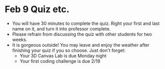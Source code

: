 # Feb 9 Quiz etc.

- You will have 30 minutes to complete the quiz. Right your first and last name on it, and turn it into professor complete.
- Please refrain from discussing the quiz with other students for two weeks. 
- It is gorgeous outside! You may leave and enjoy the weather after finishing your quiz if you so choose. Just don't forget:
  - Your 3D Canvas Lab is due Monday night
  - Your first coding challenge is due 2/19

